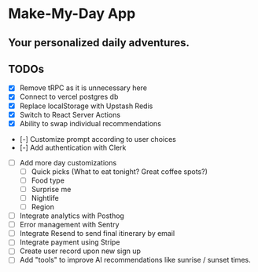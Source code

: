 # Make-My-Day App
## Your personalized daily adventures.

## TODOs
- [x] Remove tRPC as it is unnecessary here
- [x] Connect to vercel postgres db
- [x] Replace localStorage with Upstash Redis
- [x] Switch to React Server Actions
- [x] Ability to swap individual recommendations
- [-] Customize prompt according to user choices
- [-] Add authentication with Clerk
- [ ] Add more day customizations
  - [ ] Quick picks (What to eat tonight? Great coffee spots?)
  - [ ] Food type
  - [ ] Surprise me
  - [ ] Nightlife
  - [ ] Region
- [ ] Integrate analytics with Posthog
- [ ] Error management with Sentry
- [ ] Integrate Resend to send final itinerary by email
- [ ] Integrate payment using Stripe
- [ ] Create user record upon new sign up
- [ ] Add "tools" to improve AI recommendations like sunrise / sunset times.
